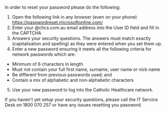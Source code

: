 In order to reset your password please do the following:

1. Open the following link in any browser (even on your phone) https://passwordreset.microsoftonline.com/
2. Enter your @chcs.com.au email address into the User ID field and fill in the CAPTCHA
3. Answers your security questions. The answers must match exactly (capitalisation and spelling) as they were entered when you set them up.
4. Enter a new password ensuring it meets all the following criteria for network passwords which are:

- Minimum of 6 characters in length
- Must not contain your full first name, surname, user name or nick name
- Be different from previous passwords used; and
- Contain a mix of alphabetic and non-alphabetic characters

5. Use your new password to log into the Catholic Healthcare network.

If you haven't yet setup your security questions, please call the IT Service Desk on 1800 070 257 or have any issues resetting you password.
